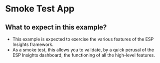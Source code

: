 # Smoke Test App

## What to expect in this example?

- This example is expected to exercise the various features of the ESP Insights framework.
- As a smoke test, this allows you to validate, by a quick perusal of the ESP Insights dashboard, the functioning of all the high-level features.

